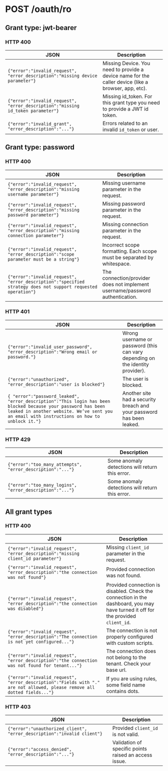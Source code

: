 # POST /oauth/ro

## Grant type: jwt-bearer

### HTTP 400

JSON | Description
---- | -------
`{"error":"invalid_request", "error_description":"missing device parameter"}` | Missing Device. You need to provide a device name for the caller device (like a browser, app, etc).
`{"error":"invalid_request", "error_description":"missing id_token parameter"}` | Missing id_token. For this grant type you need to provide a JWT id token.
`{"error":"invalid_grant", "error_description":"..."}` | Errors related to an invalid `id_token` or user.

## Grant type: password

### HTTP 400

JSON | Description
---- | -------
`{"error":"invalid_request", "error_description":"missing username parameter"}` | Missing username parameter in the request.
`{"error":"invalid_request", "error_description":"missing password parameter"}` | Missing password parameter in the request.
`{"error":"invalid_request", "error_description":"missing connection parameter"}` | Missing connection parameter in the request.
`{"error":"invalid_request", "error_description":"scope parameter must be a string"}` | Incorrect scope formatting. Each scope must be separated by whitespace.
`{"error":"invalid_request", "error_description":"specified strategy does not support requested operation"}` | The connection/provider does not implement username/password authentication.

### HTTP 401

JSON | Description
---- | -------
`{"error":"invalid_user_password", "error_description":"Wrong email or password."}` | Wrong username or password (this can vary depending on the identity provider).
`{"error":"unauthorized", "error_description":"user is blocked"}` | The user is blocked.
`{ "error":"password_leaked", "error_description":"This login has been blocked because your password has been leaked in another website. We’ve sent you an email with instructions on how to unblock it."}` | Another site had a security breach and your password has been leaked.

### HTTP 429

JSON | Description
---- | -----------
`{"error":"too_many_attempts", "error_description":"..."}` | Some anomaly detections will return this error.
`{"error":"too_many_logins", "error_description":"..."}` | Some anomaly detections will return this error.

## All grant types

### HTTP 400

JSON | Description
---- | -----------
`{"error":"invalid_request", "error_description":"missing client_id parameter"}` | Missing `client_id` parameter in the request.
`{"error":"invalid_request", "error_description":"the connection was not found"}` | Provided connection was not found.
`{"error":"invalid_request", "error_description":"the connection was disabled"}` | Provided connection is disabled. Check the connection in the dashboard, you may have turned it off for the provided `client_id`.
`{"error":"invalid_request", "error_description":"The connection is not yet configured..."}` | The connection is not properly configured with custom scripts.
`{"error":"invalid_request", "error_description":"the connection was not found for tenant..."}` | The connection does not belong to the tenant. Check your base url.
`{"error":"invalid_request", "error_description":"Fields with "." are not allowed, please remove all dotted fields..."}` | If you are using rules, some field name contains dots.

### HTTP 403

JSON | Description
---- | -----------
`{"error":"unauthorized_client", "error_description":"invalid client"}` | Provided `client_id` is not valid.
`{"error":"access_denied", "error_description":"..."}` | Validation of specific points raised an access issue.
